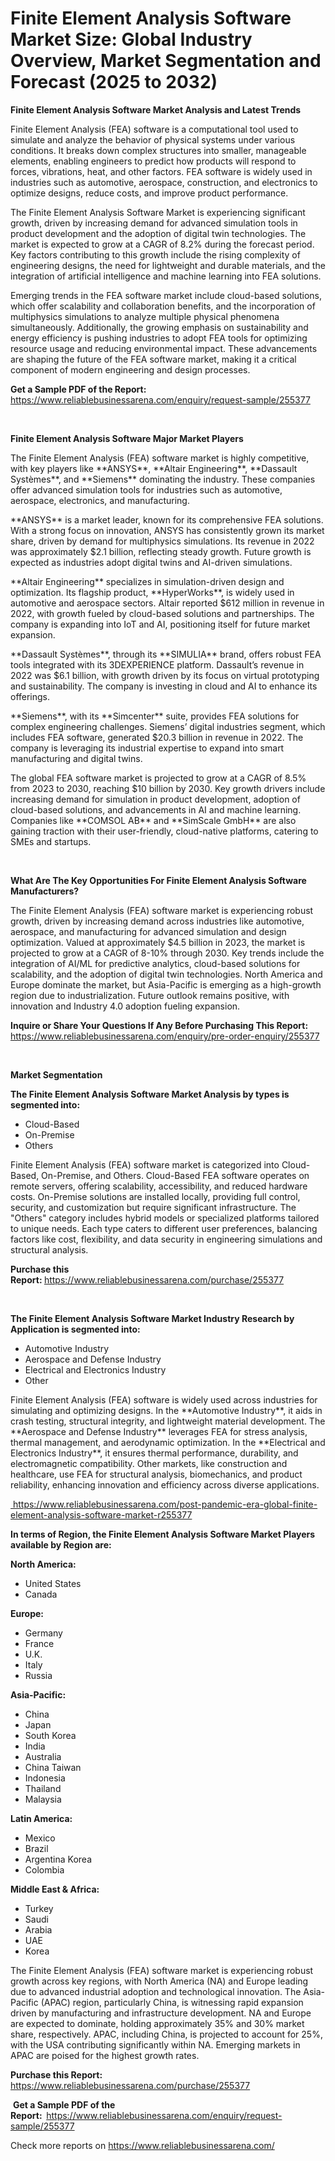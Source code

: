 <p><h1>Finite Element Analysis Software Market Size: Global Industry Overview, Market Segmentation and Forecast (2025 to 2032)</h1></p><p><strong>Finite Element Analysis Software Market Analysis and Latest Trends</strong></p>
<p><p>Finite Element Analysis (FEA) software is a computational tool used to simulate and analyze the behavior of physical systems under various conditions. It breaks down complex structures into smaller, manageable elements, enabling engineers to predict how products will respond to forces, vibrations, heat, and other factors. FEA software is widely used in industries such as automotive, aerospace, construction, and electronics to optimize designs, reduce costs, and improve product performance.</p><p>The Finite Element Analysis Software Market is experiencing significant growth, driven by increasing demand for advanced simulation tools in product development and the adoption of digital twin technologies. The market is expected to grow at a CAGR of 8.2% during the forecast period. Key factors contributing to this growth include the rising complexity of engineering designs, the need for lightweight and durable materials, and the integration of artificial intelligence and machine learning into FEA solutions.</p><p>Emerging trends in the FEA software market include cloud-based solutions, which offer scalability and collaboration benefits, and the incorporation of multiphysics simulations to analyze multiple physical phenomena simultaneously. Additionally, the growing emphasis on sustainability and energy efficiency is pushing industries to adopt FEA tools for optimizing resource usage and reducing environmental impact. These advancements are shaping the future of the FEA software market, making it a critical component of modern engineering and design processes.</p></p>
<p><strong>Get a Sample PDF of the Report:&nbsp;</strong> <a href="https://www.reliablebusinessarena.com/enquiry/request-sample/255377?utm_campaign=2003&utm_medium=2&utm_source=Github&utm_content=ia&utm_term=21012025&utm_id=finite-element-analysis-software">https://www.reliablebusinessarena.com/enquiry/request-sample/255377</a></p>
<p>&nbsp;</p>
<p><strong>Finite Element Analysis Software Major Market Players</strong></p>
<p><p>The Finite Element Analysis (FEA) software market is highly competitive, with key players like **ANSYS**, **Altair Engineering**, **Dassault Systèmes**, and **Siemens** dominating the industry. These companies offer advanced simulation tools for industries such as automotive, aerospace, electronics, and manufacturing.</p><p>**ANSYS** is a market leader, known for its comprehensive FEA solutions. With a strong focus on innovation, ANSYS has consistently grown its market share, driven by demand for multiphysics simulations. Its revenue in 2022 was approximately $2.1 billion, reflecting steady growth. Future growth is expected as industries adopt digital twins and AI-driven simulations.</p><p>**Altair Engineering** specializes in simulation-driven design and optimization. Its flagship product, **HyperWorks**, is widely used in automotive and aerospace sectors. Altair reported $612 million in revenue in 2022, with growth fueled by cloud-based solutions and partnerships. The company is expanding into IoT and AI, positioning itself for future market expansion.</p><p>**Dassault Systèmes**, through its **SIMULIA** brand, offers robust FEA tools integrated with its 3DEXPERIENCE platform. Dassault’s revenue in 2022 was $6.1 billion, with growth driven by its focus on virtual prototyping and sustainability. The company is investing in cloud and AI to enhance its offerings.</p><p>**Siemens**, with its **Simcenter** suite, provides FEA solutions for complex engineering challenges. Siemens’ digital industries segment, which includes FEA software, generated $20.3 billion in revenue in 2022. The company is leveraging its industrial expertise to expand into smart manufacturing and digital twins.</p><p>The global FEA software market is projected to grow at a CAGR of 8.5% from 2023 to 2030, reaching $10 billion by 2030. Key growth drivers include increasing demand for simulation in product development, adoption of cloud-based solutions, and advancements in AI and machine learning. Companies like **COMSOL AB** and **SimScale GmbH** are also gaining traction with their user-friendly, cloud-native platforms, catering to SMEs and startups.</p></p>
<p>&nbsp;</p>
<p><strong>What Are The Key Opportunities For Finite Element Analysis Software Manufacturers?</strong></p>
<p><p>The Finite Element Analysis (FEA) software market is experiencing robust growth, driven by increasing demand across industries like automotive, aerospace, and manufacturing for advanced simulation and design optimization. Valued at approximately $4.5 billion in 2023, the market is projected to grow at a CAGR of 8-10% through 2030. Key trends include the integration of AI/ML for predictive analytics, cloud-based solutions for scalability, and the adoption of digital twin technologies. North America and Europe dominate the market, but Asia-Pacific is emerging as a high-growth region due to industrialization. Future outlook remains positive, with innovation and Industry 4.0 adoption fueling expansion.</p></p>
<p><strong>Inquire or Share Your Questions If Any Before Purchasing This Report:</strong> <a href="https://www.reliablebusinessarena.com/enquiry/pre-order-enquiry/255377?utm_campaign=2003&utm_medium=2&utm_source=Github&utm_content=ia&utm_term=21012025&utm_id=finite-element-analysis-software">https://www.reliablebusinessarena.com/enquiry/pre-order-enquiry/255377</a></p>
<p>&nbsp;</p>
<p><strong>Market Segmentation</strong></p>
<p><strong>The Finite Element Analysis Software Market Analysis by types is segmented into:</strong></p>
<p><ul><li>Cloud-Based</li><li>On-Premise</li><li>Others</li></ul></p>
<p><p>Finite Element Analysis (FEA) software market is categorized into Cloud-Based, On-Premise, and Others. Cloud-Based FEA software operates on remote servers, offering scalability, accessibility, and reduced hardware costs. On-Premise solutions are installed locally, providing full control, security, and customization but require significant infrastructure. The "Others" category includes hybrid models or specialized platforms tailored to unique needs. Each type caters to different user preferences, balancing factors like cost, flexibility, and data security in engineering simulations and structural analysis.</p></p>
<p><strong>Purchase this Report:&nbsp;</strong><a href="https://www.reliablebusinessarena.com/purchase/255377?utm_campaign=2003&utm_medium=2&utm_source=Github&utm_content=ia&utm_term=21012025&utm_id=finite-element-analysis-software">https://www.reliablebusinessarena.com/purchase/255377</a></p>
<p>&nbsp;</p>
<p><strong>The Finite Element Analysis Software Market Industry Research by Application is segmented into:</strong></p>
<p><ul><li>Automotive Industry</li><li>Aerospace and Defense Industry</li><li>Electrical and Electronics Industry</li><li>Other</li></ul></p>
<p><p>Finite Element Analysis (FEA) software is widely used across industries for simulating and optimizing designs. In the **Automotive Industry**, it aids in crash testing, structural integrity, and lightweight material development. The **Aerospace and Defense Industry** leverages FEA for stress analysis, thermal management, and aerodynamic optimization. In the **Electrical and Electronics Industry**, it ensures thermal performance, durability, and electromagnetic compatibility. Other markets, like construction and healthcare, use FEA for structural analysis, biomechanics, and product reliability, enhancing innovation and efficiency across diverse applications.</p></p>
<p><a href="https://www.reliablebusinessarena.com/post-pandemic-era-global-finite-element-analysis-software-market-r255377?utm_campaign=2003&utm_medium=2&utm_source=Github&utm_content=ia&utm_term=21012025&utm_id=finite-element-analysis-software">&nbsp;https://www.reliablebusinessarena.com/post-pandemic-era-global-finite-element-analysis-software-market-r255377</a></p>
<p><strong>In terms of Region, the Finite Element Analysis Software Market Players available by Region are:</strong></p>
<p>
    <p> <strong> North America: </strong>
        <ul>
            <li>United States</li>
            <li>Canada</li>
        </ul>
        </p> 
    <p> <strong> Europe: </strong>
        <ul>
            <li>Germany</li>
            <li>France</li>
            <li>U.K.</li>
            <li>Italy</li>
            <li>Russia</li>
        </ul>
        </p> 
    <p> <strong> Asia-Pacific: </strong>
        <ul>
            <li>China</li>
            <li>Japan</li>
            <li>South Korea</li>
            <li>India</li>
            <li>Australia</li>
            <li>China Taiwan</li>
            <li>Indonesia</li>
            <li>Thailand</li>
            <li>Malaysia</li>
        </ul>
        </p> 
    <p> <strong> Latin America: </strong>
        <ul>
            <li>Mexico</li>
            <li>Brazil</li>
            <li>Argentina Korea</li>
            <li>Colombia</li>
        </ul>
        </p> 
    <p> <strong> Middle East & Africa: </strong>
        <ul>
            <li>Turkey</li>
            <li>Saudi</li>
            <li>Arabia</li>
            <li>UAE</li>
            <li>Korea</li>
        </ul>
    </p>
    </p>
<p><p>The Finite Element Analysis (FEA) software market is experiencing robust growth across key regions, with North America (NA) and Europe leading due to advanced industrial adoption and technological innovation. The Asia-Pacific (APAC) region, particularly China, is witnessing rapid expansion driven by manufacturing and infrastructure development. NA and Europe are expected to dominate, holding approximately 35% and 30% market share, respectively. APAC, including China, is projected to account for 25%, with the USA contributing significantly within NA. Emerging markets in APAC are poised for the highest growth rates.</p></p>
<p><strong>Purchase this Report: </strong><a href="https://www.reliablebusinessarena.com/purchase/255377?utm_campaign=2003&utm_medium=2&utm_source=Github&utm_content=ia&utm_term=21012025&utm_id=finite-element-analysis-software">https://www.reliablebusinessarena.com/purchase/255377</a></p>
<p>&nbsp;<strong>Get a Sample PDF of the Report:&nbsp;&nbsp;</strong><a href="https://www.reliablebusinessarena.com/enquiry/request-sample/255377?utm_campaign=2003&utm_medium=2&utm_source=Github&utm_content=ia&utm_term=21012025&utm_id=finite-element-analysis-software">https://www.reliablebusinessarena.com/enquiry/request-sample/255377</a></p>
<p><strong></strong></p>
<p>Check more reports on <a href="https://www.reliablebusinessarena.com/?utm_campaign=2003&utm_medium=2&utm_source=Github&utm_content=ia&utm_term=21012025&utm_id=finite-element-analysis-software">https://www.reliablebusinessarena.com/</a></p>